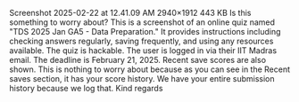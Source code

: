 Screenshot 2025-02-22 at 12.41.09 AM 2940×1912 443 KB Is this something to worry about?
This is a screenshot of an online quiz named "TDS 2025 Jan GA5 - Data Preparation." It provides instructions including checking answers regularly, saving frequently, and using any resources available. The quiz is hackable. The user is logged in via their IIT Madras email. The deadline is February 21, 2025.  Recent save scores are also shown.
This is nothing to worry about because as you can see in the Recent saves section, it has your score history. We have your entire submission history because we log that. Kind regards
